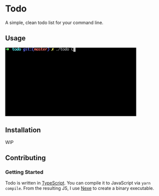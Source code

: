 # Todo

A simple, clean todo list for your command line.

## Usage

![todo.gif](todo.gif)

## Installation

WIP

## Contributing

### Getting Started

Todo is written in [TypeScript](https://www.typescriptlang.org/). You can compile it to JavaScript via `yarn compile`. From the resulting JS, I use [Nexe](https://github.com/nexe/nexe) to create a binary executable.
